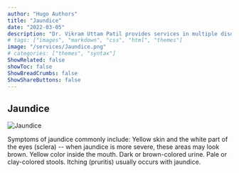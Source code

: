 ```yaml
---
author: "Hugo Authors"
title: "Jaundice"
date: "2022-03-05"
description: "Dr. Vikram Uttam Patil provides services in multiple disorders"
# tags: ["images", "markdown", "css", "html", "themes"]
image: "/services/Jaundice.png"
# categories: ["themes", "syntax"]
ShowRelated: false
showToc: false
ShowBreadCrumbs: false
ShowShareButtons: false
---
```


## Jaundice

![Jaundice](/services/Jaundice.png)

Symptoms of jaundice commonly include:
Yellow skin and the white part of the eyes (sclera) -- when jaundice is more severe, these areas may look brown.
Yellow color inside the mouth.
Dark or brown-colored urine.
Pale or clay-colored stools.
Itching (pruritis) usually occurs with jaundice.
